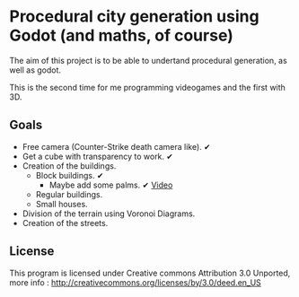 Procedural city generation using Godot (and maths, of course)
=======================================================

The aim of this project is to be able to undertand procedural generation, as well as godot.

This is the second time for me programming videogames and the first with 3D.

Goals
-----------
* Free camera (Counter-Strike death camera like). ✔
* Get a cube with transparency to work. ✔
* Creation of the buildings.
  * Block buildings. ✔
    * Maybe add some palms. ✔ [Video](http://youtu.be/ZoA9LGPK1aw)
  * Regular buildings.
  * Small houses.
* Division of the terrain using Voronoi Diagrams.
* Creation of the streets.

License
--------

This program is licensed under Creative commons Attribution 3.0 Unported, more info : 
http://creativecommons.org/licenses/by/3.0/deed.en_US